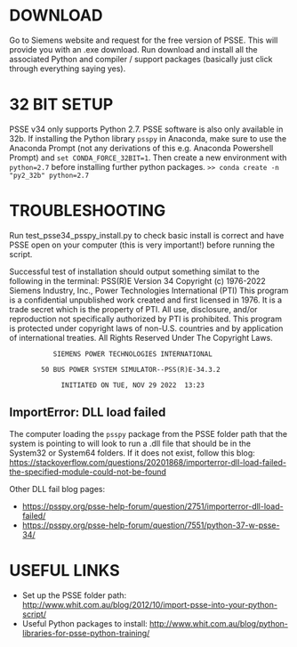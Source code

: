 # DOWNLOAD
Go to Siemens website and request for the free version of PSSE. This will provide you with an .exe download. 
Run download and install all the associated Python and compiler / support packages (basically just click through everything saying yes).


# 32 BIT SETUP
PSSE v34 only supports Python 2.7. 
PSSE software is also only available in 32b. If installing the Python library `psspy` in Anaconda, make sure to use the Anaconda Prompt (not any derivations of this e.g. Anaconda Powershell Prompt) and `set CONDA_FORCE_32BIT=1`. Then create a new environment with `python=2.7` before installing further python packages.
`>> conda create -n "py2_32b" python=2.7`


# TROUBLESHOOTING
Run test_psse34_psspy_install.py to check basic install is correct and have PSSE open on your computer (this is very important!) before running the script.

Successful test of installation should output something similat to the following in the terminal:
     PSS(R)E Version 34
     Copyright (c) 1976-2022
     Siemens Industry, Inc.,
     Power Technologies International                            (PTI)
     This program is a confidential  unpublished  work  created  and  first
     licensed in 1976.  It is a trade secret which is the property of  PTI.
     All use,  disclosure,  and/or reproduction not specifically authorized
     by  PTI  is prohibited.   This  program is protected  under  copyright
     laws  of  non-U.S.  countries  and  by  application  of  international
     treaties.  All  Rights  Reserved  Under  The  Copyright  Laws.


               SIEMENS POWER TECHNOLOGIES INTERNATIONAL

            50 BUS POWER SYSTEM SIMULATOR--PSS(R)E-34.3.2

                 INITIATED ON TUE, NOV 29 2022  13:23

## ImportError: DLL load failed
The computer loading the `psspy` package from the PSSE folder path that the system is pointing to will look to run a .dll file that should be in the System32 or System64 folders. If it does not exist, follow this blog: https://stackoverflow.com/questions/20201868/importerror-dll-load-failed-the-specified-module-could-not-be-found

Other DLL fail blog pages:
- https://psspy.org/psse-help-forum/question/2751/importerror-dll-load-failed/
- https://psspy.org/psse-help-forum/question/7551/python-37-w-psse-34/


# USEFUL LINKS
- Set up the PSSE folder path: http://www.whit.com.au/blog/2012/10/import-psse-into-your-python-script/
- Useful Python packages to install: http://www.whit.com.au/blog/python-libraries-for-psse-python-training/
